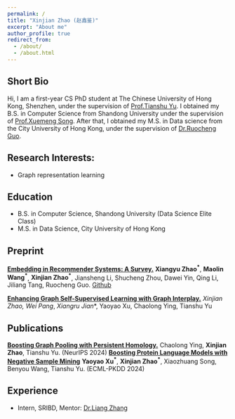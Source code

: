 ```yaml
---
permalink: /
title: "Xinjian Zhao (赵鑫鉴)"
excerpt: "About me"
author_profile: true
redirect_from: 
  - /about/
  - /about.html
---
```

## Short Bio

Hi, I am a first-year CS PhD student at The Chinese University of Hong Kong, Shenzhen, under the supervision of [Prof.Tianshu Yu](https://mypage.cuhk.edu.cn/academics/yutianshu/). I obtained my B.S. in Computer Science from Shandong University under the supervision of [Prof.Xuemeng Song](https://xuemengsong.github.io/). After that, I obtained my M.S. in Data science from the City University of Hong Kong, under the supervision of [Dr.Ruocheng Guo](https://rguo12.github.io/).

## Research Interests:
* Graph representation learning

## Education

* B.S. in Computer Science, Shandong University (Data Science Elite Class)
* M.S. in Data Science, City University of Hong Kong


## Preprint
**[Embedding in Recommender Systems: A Survey.](https://arxiv.org/pdf/2310.18608.pdf)** **Xiangyu Zhao<sup>*</sup>**, **Maolin Wang<sup>*</sup>**, **Xinjian Zhao<sup>*</sup>**, Jiansheng Li, Shucheng Zhou, Dawei Yin, Qing Li, Jiliang Tang, Ruocheng Guo. [Github](https://github.com/Applied-Machine-Learning-Lab/Embedding-in-Recommender-Systems)

**[Enhancing Graph Self-Supervised Learning with Graph Interplay.](https://arxiv.org/abs/2410.04061)** **Xinjian Zhao*</sup>**, **Wei Pang*</sup>**, **Xiangru Jian*</sup>**, Yaoyao Xu, Chaolong Ying, Tianshu Yu



## Publications
**[Boosting Graph Pooling with Persistent Homology.](https://arxiv.org/pdf/2402.16346)** Chaolong Ying, **Xinjian Zhao**, Tianshu Yu. (NeurIPS 2024)
**[Boosting Protein Language Models with Negative Sample Mining](https://arxiv.org/pdf/2402.16346)** **Yaoyao Xu<sup>*</sup>**, **Xinjian Zhao<sup>*</sup>**, Xiaozhuang Song, Benyou Wang, Tianshu Yu. (ECML-PKDD 2024)

## Experience
* Intern, SRIBD, Mentor: [Dr.Liang Zhang](https://scholar.google.co.uk/citations?hl=en&user=MKlx5KsAAAAJ)

